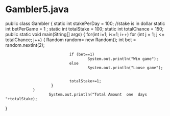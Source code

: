 # Gambler5.java
public class Gambler {
	static int stakePerDay = 100; //stake is in dollar
	static int betPerGame =  1 ; 
	static int totalStake = 100;
        static int totalChance = 150;
		public static void main(String[] args)
        	{
                     for(int i=1; i<=1; i++)
			for (int j = 1; j <= totalChance; j++) {
                                Random random= new Random();
                                int bet = random.nextInt(2);

                                if (bet==1)
                                        System.out.println("Win game");
                                else
                                        System.out.println("Loose game");


                                totalStake+=1;
                        }
                }
                       System.out.println("Total Amount  one  days "+totalStake);
}
